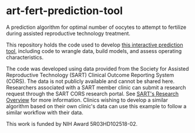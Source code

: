 # art-fert-prediction-tool
A prediction algorithm for optimal number of oocytes to attempt to fertilize during assisted reproductive technology treatment.

This repository holds the code used to develop [this interactive prediction tool](https://katharine-correia.shinyapps.io/art_fert_prediction_tool/), including code to wrangle data, build models, and assess operating characteristics.

The code was developed using data provided from the Society for Assisted Reproductive Technology (SART) Clinical Outcome Reporting System (CORS). The data is not publicly available and cannot be shared here. Researchers associated with a SART member clinic can submit a research request through the SART CORS research portal. See [SART's Research Overview](https://www.sart.org/professionals-and-providers/research/) for more information. Clinics wishing to develop a similar algorithm based on their own clinic's data can use this example to follow a similar workflow with their data.

This work is funded by NIH Award 5R03HD102518-02.
